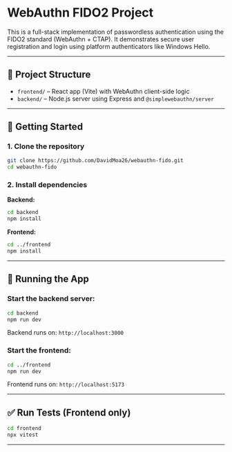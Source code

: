 # WebAuthn FIDO2 Project

This is a full-stack implementation of passwordless authentication using the FIDO2 standard (WebAuthn + CTAP). It demonstrates secure user registration and login using platform authenticators like Windows Hello.

---

## 📁 Project Structure

- `frontend/` – React app (Vite) with WebAuthn client-side logic
- `backend/` – Node.js server using Express and `@simplewebauthn/server`

---

## 🚀 Getting Started

### 1. Clone the repository

```bash
git clone https://github.com/DavidMoa26/webauthn-fido.git
cd webauthn-fido
```

### 2. Install dependencies

**Backend:**

```bash
cd backend
npm install
```

**Frontend:**

```bash
cd ../frontend
npm install
```

---

## 🧪 Running the App

### Start the backend server:

```bash
cd backend
npm run dev
```

Backend runs on: `http://localhost:3000`

### Start the frontend:

```bash
cd ../frontend
npm run dev
```

Frontend runs on: `http://localhost:5173`

---

## ✅ Run Tests (Frontend only)

```bash
cd frontend
npx vitest
```

---
